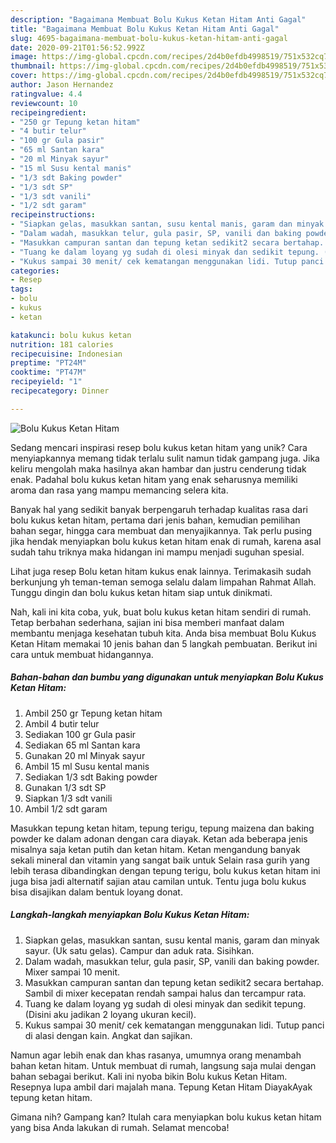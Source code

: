 ```yaml
---
description: "Bagaimana Membuat Bolu Kukus Ketan Hitam Anti Gagal"
title: "Bagaimana Membuat Bolu Kukus Ketan Hitam Anti Gagal"
slug: 4695-bagaimana-membuat-bolu-kukus-ketan-hitam-anti-gagal
date: 2020-09-21T01:56:52.992Z
image: https://img-global.cpcdn.com/recipes/2d4b0efdb4998519/751x532cq70/bolu-kukus-ketan-hitam-foto-resep-utama.jpg
thumbnail: https://img-global.cpcdn.com/recipes/2d4b0efdb4998519/751x532cq70/bolu-kukus-ketan-hitam-foto-resep-utama.jpg
cover: https://img-global.cpcdn.com/recipes/2d4b0efdb4998519/751x532cq70/bolu-kukus-ketan-hitam-foto-resep-utama.jpg
author: Jason Hernandez
ratingvalue: 4.4
reviewcount: 10
recipeingredient:
- "250 gr Tepung ketan hitam"
- "4 butir telur"
- "100 gr Gula pasir"
- "65 ml Santan kara"
- "20 ml Minyak sayur"
- "15 ml Susu kental manis"
- "1/3 sdt Baking powder"
- "1/3 sdt SP"
- "1/3 sdt vanili"
- "1/2 sdt garam"
recipeinstructions:
- "Siapkan gelas, masukkan santan, susu kental manis, garam dan minyak sayur. (Uk satu gelas). Campur dan aduk rata. Sisihkan."
- "Dalam wadah, masukkan telur, gula pasir, SP, vanili dan baking powder. Mixer sampai 10 menit."
- "Masukkan campuran santan dan tepung ketan sedikit2 secara bertahap. Sambil di mixer kecepatan rendah sampai halus dan tercampur rata."
- "Tuang ke dalam loyang yg sudah di olesi minyak dan sedikit tepung. (Disini aku jadikan 2 loyang ukuran kecil)."
- "Kukus sampai 30 menit/ cek kematangan menggunakan lidi. Tutup panci di alasi dengan kain. Angkat dan sajikan."
categories:
- Resep
tags:
- bolu
- kukus
- ketan

katakunci: bolu kukus ketan 
nutrition: 181 calories
recipecuisine: Indonesian
preptime: "PT24M"
cooktime: "PT47M"
recipeyield: "1"
recipecategory: Dinner

---
```



![Bolu Kukus Ketan Hitam](https://img-global.cpcdn.com/recipes/2d4b0efdb4998519/751x532cq70/bolu-kukus-ketan-hitam-foto-resep-utama.jpg)

Sedang mencari inspirasi resep bolu kukus ketan hitam yang unik? Cara menyiapkannya memang tidak terlalu sulit namun tidak gampang juga. Jika keliru mengolah maka hasilnya akan hambar dan justru cenderung tidak enak. Padahal bolu kukus ketan hitam yang enak seharusnya memiliki aroma dan rasa yang mampu memancing selera kita.

Banyak hal yang sedikit banyak berpengaruh terhadap kualitas rasa dari bolu kukus ketan hitam, pertama dari jenis bahan, kemudian pemilihan bahan segar, hingga cara membuat dan menyajikannya. Tak perlu pusing jika hendak menyiapkan bolu kukus ketan hitam enak di rumah, karena asal sudah tahu triknya maka hidangan ini mampu menjadi suguhan spesial.

Lihat juga resep Bolu ketan hitam kukus enak lainnya. Terimakasih sudah berkunjung yh teman-teman semoga selalu dalam limpahan Rahmat Allah. Tunggu dingin dan bolu kukus ketan hitam siap untuk dinikmati.


Nah, kali ini kita coba, yuk, buat bolu kukus ketan hitam sendiri di rumah. Tetap berbahan sederhana, sajian ini bisa memberi manfaat dalam membantu menjaga kesehatan tubuh kita. Anda bisa membuat Bolu Kukus Ketan Hitam memakai 10 jenis bahan dan 5 langkah pembuatan. Berikut ini cara untuk membuat hidangannya.

<!--inarticleads1-->

##### Bahan-bahan dan bumbu yang digunakan untuk menyiapkan Bolu Kukus Ketan Hitam:

1. Ambil 250 gr Tepung ketan hitam
1. Ambil 4 butir telur
1. Sediakan 100 gr Gula pasir
1. Sediakan 65 ml Santan kara
1. Gunakan 20 ml Minyak sayur
1. Ambil 15 ml Susu kental manis
1. Sediakan 1/3 sdt Baking powder
1. Gunakan 1/3 sdt SP
1. Siapkan 1/3 sdt vanili
1. Ambil 1/2 sdt garam


Masukkan tepung ketan hitam, tepung terigu, tepung maizena dan baking powder ke dalam adonan dengan cara diayak. Ketan ada beberapa jenis misalnya saja ketan putih dan ketan hitam. Ketan mengandung banyak sekali mineral dan vitamin yang sangat baik untuk Selain rasa gurih yang lebih terasa dibandingkan dengan tepung terigu, bolu kukus ketan hitam ini juga bisa jadi alternatif sajian atau camilan untuk. Tentu juga bolu kukus bisa disajikan dalam bentuk loyang donat. 

<!--inarticleads2-->

##### Langkah-langkah menyiapkan Bolu Kukus Ketan Hitam:

1. Siapkan gelas, masukkan santan, susu kental manis, garam dan minyak sayur. (Uk satu gelas). Campur dan aduk rata. Sisihkan.
1. Dalam wadah, masukkan telur, gula pasir, SP, vanili dan baking powder. Mixer sampai 10 menit.
1. Masukkan campuran santan dan tepung ketan sedikit2 secara bertahap. Sambil di mixer kecepatan rendah sampai halus dan tercampur rata.
1. Tuang ke dalam loyang yg sudah di olesi minyak dan sedikit tepung. (Disini aku jadikan 2 loyang ukuran kecil).
1. Kukus sampai 30 menit/ cek kematangan menggunakan lidi. Tutup panci di alasi dengan kain. Angkat dan sajikan.


Namun agar lebih enak dan khas rasanya, umumnya orang menambah bahan ketan hitam. Untuk membuat di rumah, langsung saja mulai dengan bahan sebagai berikut. Kali ini nyoba bikin Bolu kukus Ketan Hitam. Resepnya lupa ambil dari majalah mana. Tepung Ketan Hitam DiayakAyak tepung ketan hitam. 

Gimana nih? Gampang kan? Itulah cara menyiapkan bolu kukus ketan hitam yang bisa Anda lakukan di rumah. Selamat mencoba!
